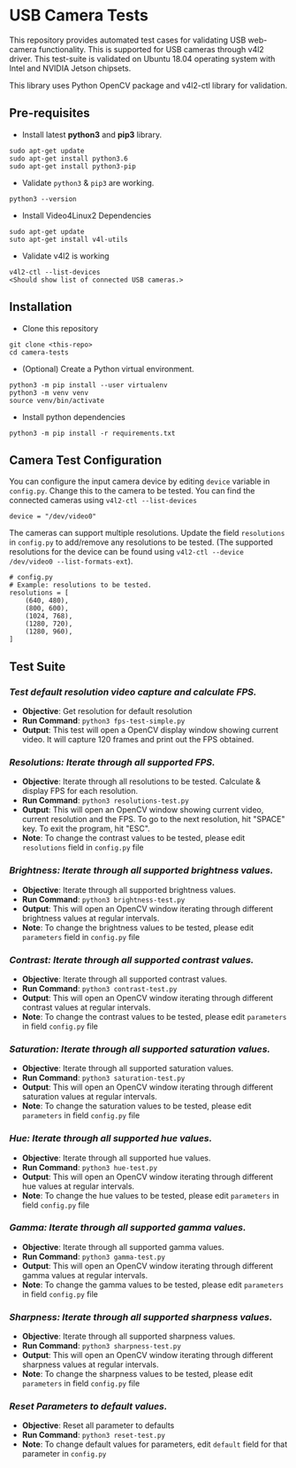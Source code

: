 # USB Camera Tests
This repository provides automated test cases for validating USB web-camera functionality. This is supported for USB cameras through v4l2 driver. This test-suite is validated on Ubuntu 18.04 operating system with Intel and NVIDIA Jetson chipsets.

This library uses Python OpenCV package and v4l2-ctl library for validation. 

## Pre-requisites

* Install latest **python3** and **pip3** library.
```
sudo apt-get update
sudo apt-get install python3.6
sudo apt-get install python3-pip
```

* Validate ```python3``` & ```pip3``` are working. 
```
python3 --version
```

* Install Video4Linux2 Dependencies
```
sudo apt-get update
suto apt-get install v4l-utils
```

* Validate v4l2 is working
```
v4l2-ctl --list-devices
<Should show list of connected USB cameras.>
```

## Installation
* Clone this repository
```
git clone <this-repo>
cd camera-tests
```

* (Optional) Create a Python virtual environment.
```
python3 -m pip install --user virtualenv
python3 -m venv venv
source venv/bin/activate
``` 

* Install python dependencies 
```
python3 -m pip install -r requirements.txt
```

## Camera Test Configuration
You can configure the input camera device by editing `device` variable in `config.py`. Change this to the camera to be tested. You can find the connected cameras using `v4l2-ctl --list-devices`
```
device = "/dev/video0"
```

The cameras can support multiple resolutions. Update the field `resolutions` in `config.py` to add/remove any resolutions to be tested. (The supported resolutions for the device can be found using `v4l2-ctl --device /dev/video0 --list-formats-ext`).

```
# config.py
# Example: resolutions to be tested.
resolutions = [
    (640, 480),
    (800, 600),
    (1024, 768),
    (1280, 720),
    (1280, 960),
]
```


## Test Suite
### *Test default resolution video capture and calculate FPS.*
* **Objective**: Get resolution for default resolution
* **Run Command**: `python3 fps-test-simple.py`
* **Output**: This test will open a OpenCV display window showing current video. It will capture 120 frames and print out the FPS obtained. 


### *Resolutions: Iterate through all supported FPS.*
* **Objective**: Iterate through all resolutions to be tested. Calculate & display FPS for each resolution.  
* **Run Command**: `python3 resolutions-test.py` 
* **Output**: This will open an OpenCV window showing current video, current resolution and the FPS. To go to the next resolution, hit "SPACE" key. To exit the program, hit "ESC".
* **Note**: To change the contrast values to be tested, please edit `resolutions` field in `config.py` file

### *Brightness: Iterate through all supported brightness values.*
* **Objective**: Iterate through all supported brightness values.   
* **Run Command**: `python3 brightness-test.py` 
* **Output**: This will open an OpenCV window iterating through different brightness values at regular intervals.
* **Note**: To change the brightness values to be tested, please edit `parameters` field in `config.py` file

### *Contrast: Iterate through all supported contrast values.*
* **Objective**: Iterate through all supported contrast values.   
* **Run Command**: `python3 contrast-test.py` 
* **Output**: This will open an OpenCV window iterating through different contrast values at regular intervals.
* **Note**: To change the contrast values to be tested, please edit `parameters` in field `config.py` file

### *Saturation: Iterate through all supported saturation values.*
* **Objective**: Iterate through all supported saturation values.   
* **Run Command**: `python3 saturation-test.py` 
* **Output**: This will open an OpenCV window iterating through different saturation values at regular intervals.
* **Note**: To change the saturation values to be tested, please edit `parameters` in field `config.py` file

### *Hue: Iterate through all supported hue values.*
* **Objective**: Iterate through all supported hue values.   
* **Run Command**: `python3 hue-test.py` 
* **Output**: This will open an OpenCV window iterating through different hue values at regular intervals.
* **Note**: To change the hue values to be tested, please edit `parameters` in field `config.py` file

### *Gamma: Iterate through all supported gamma values.*
* **Objective**: Iterate through all supported gamma values.   
* **Run Command**: `python3 gamma-test.py` 
* **Output**: This will open an OpenCV window iterating through different gamma values at regular intervals.
* **Note**: To change the gamma values to be tested, please edit `parameters` in field `config.py` file

### *Sharpness: Iterate through all supported sharpness values.*
* **Objective**: Iterate through all supported sharpness values.   
* **Run Command**: `python3 sharpness-test.py` 
* **Output**: This will open an OpenCV window iterating through different sharpness values at regular intervals.
* **Note**: To change the sharpness values to be tested, please edit `parameters` in field `config.py` file

### *Reset Parameters to default values.*
* **Objective**: Reset all parameter to defaults
* **Run Command**: `python3 reset-test.py`
* **Note**: To change default values for parameters, edit `default` field for that parameter in `config.py`
 

